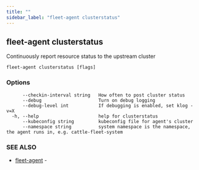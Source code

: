 ```yaml
---
title: ""
sidebar_label: "fleet-agent clusterstatus"
---
```

## fleet-agent clusterstatus

Continuously report resource status to the upstream cluster

```
fleet-agent clusterstatus [flags]
```

### Options

```
      --checkin-interval string   How often to post cluster status
      --debug                     Turn on debug logging
      --debug-level int           If debugging is enabled, set klog -v=X
  -h, --help                      help for clusterstatus
      --kubeconfig string         kubeconfig file for agent's cluster
      --namespace string          system namespace is the namespace, the agent runs in, e.g. cattle-fleet-system
```

### SEE ALSO

* [fleet-agent](./)	 -

